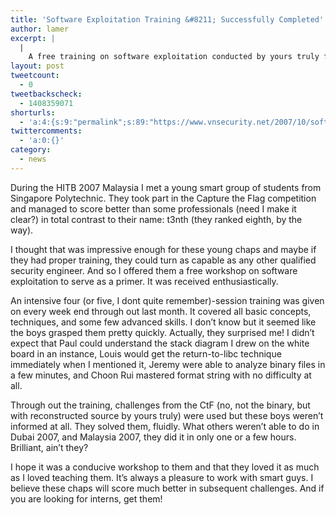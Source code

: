 ```yaml
---
title: 'Software Exploitation Training &#8211; Successfully Completed'
author: lamer
excerpt: |
  |
    A free training on software exploitation conducted by yours truly for Singapore Polytechnic students concluded last week and it was a total success.
layout: post
tweetcount:
  - 0
tweetbackscheck:
  - 1408359071
shorturls:
  - 'a:4:{s:9:"permalink";s:89:"https://www.vnsecurity.net/2007/10/software-exploitation-training-successfully-completed/";s:7:"tinyurl";s:26:"http://tinyurl.com/yan5x9r";s:4:"isgd";s:18:"http://is.gd/aOtkv";s:5:"bitly";s:20:"http://bit.ly/6yZRrY";}'
twittercomments:
  - 'a:0:{}'
category:
  - news
---
```

During the HITB 2007 Malaysia I met a young smart group of students from Singapore Polytechnic. They took part in the Capture the Flag competition and managed to score better than some professionals (need I make it clear?) in total contrast to their name: t3nth (they ranked eighth, by the way).

I thought that was impressive enough for these young chaps and maybe if they had proper training, they could turn as capable as any other qualified security engineer. And so I offered them a free workshop on software exploitation to serve as a primer. It was received enthusiastically.

An intensive four (or five, I dont quite remember)-session training was given on every week end through out last month. It covered all basic concepts, techniques, and some few advanced skills. I don&#8217;t know but it seemed like the boys grasped them pretty quickly. Actually, they surprised me! I didn&#8217;t expect that Paul could understand the stack diagram I drew on the white board in an instance, Louis would get the return-to-libc technique immediately when I mentioned it, Jeremy were able to analyze binary files in a few minutes, and Choon Rui mastered format string with no difficulty at all.

Through out the training, challenges from the CtF (no, not the binary, but with reconstructed source by yours truly) were used but these boys weren&#8217;t informed at all. They solved them, fluidly. What others weren&#8217;t able to do in Dubai 2007, and Malaysia 2007, they did it in only one or a few hours. Brilliant, ain&#8217;t they?

I hope it was a conducive workshop to them and that they loved it as much as I loved teaching them. It&#8217;s always a pleasure to work with smart guys. I believe these chaps will score much better in subsequent challenges. And if you are looking for interns, get them!